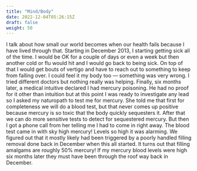 ```yaml
---
title: "Mind/Body"
date: 2022-12-04T05:26:15Z
draft: false
weight: 50
---
```

I talk about how small our world becomes when our health fails because I have lived through that. Starting in December 2013, I starting getting sick all of the time. I would be OK for a couple of days or even a week but then another cold or flu would hit and I would go back to being sick. On top of that I would get bouts of vertigo and have to reach out to something to keep from falling over. I could feel it my body too — something was very wrong. I tried different doctors but nothing really was helping. Finally, six months later, a medical intuitive declared I had mercury poisoning. He had no proof for it other than intuition but at this point I was ready to investigate any lead so I asked my naturopath to test me for mercury. She told me that first for completeness we will do a blood test, but that never comes up positive because mercury is so toxic that the body quickly sequesters it. After that we can do more sensitive tests to detect for sequestered mercury. But then I got a phone call from her telling me I had to come in right away. The blood test came in with sky high mercury! Levels so high it was alarming. We figured out that it mostly likely had been triggered by a poorly handled filling removal done back in December when this all started. It turns out that filling amalgams are roughly 50% mercury! If my mercury blood levels were high six months later they must have been through the roof way back in December. 

